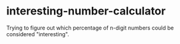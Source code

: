 # interesting-number-calculator
Trying to figure out which percentage of n-digit numbers could be considered "interesting".
